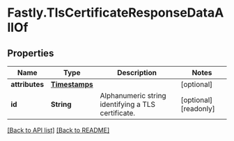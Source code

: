 # Fastly.TlsCertificateResponseDataAllOf

## Properties

Name | Type | Description | Notes
------------ | ------------- | ------------- | -------------
**attributes** | [**Timestamps**](Timestamps.md) |  | [optional] 
**id** | **String** | Alphanumeric string identifying a TLS certificate. | [optional] [readonly] 



[[Back to API list]](../../README.md#endpoints) [[Back to README]](../../README.md)
